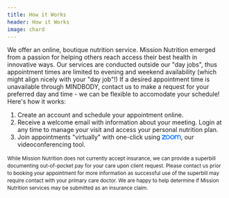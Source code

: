 ```yaml
---
title: How it Works
header: How it Works
image: chard
---
```

We offer an online, boutique nutrition service. Mission Nutrition emerged from a passion for helping others reach access their best health in innovative ways. Our services are conducted outside our "day jobs", thus appointment times are limited to evening and weekend availability (which might align nicely with your "day job"!) If a desired appointment time is unavailable through MINDBODY, contact us to make a request for your preferred day and time - we can be flexible to accomodate your schedule! Here's how it works:

1. Create an account and schedule your appointment online.
2. Receive a welcome email with information about your meeting. Login at any time to manage your visit and access your personal nutrition plan.
3. Join appointments "virtually" with one-click using [<img src="/images/zoom.png" height="10px">](https://www.zoom.us/join), our videoconferencing tool.

<small>While Mission Nutrition does not currently accept insurance, we can provide a superbill documenting out-of-pocket pay for your care upon client request. Please contact us prior to booking your appointment for more information as successful use of the superbill may require contact with your primary care doctor. We are happy to help determine if Mission Nutrition services may be submitted as an insurance claim.</small>
